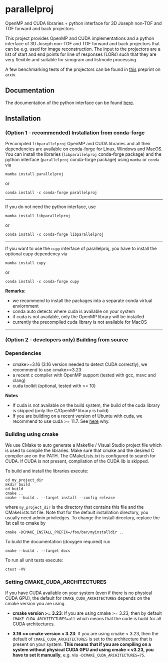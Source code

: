 # parallelproj

OpenMP and CUDA libraries + python interface for 3D Joseph non-TOF and TOF forward and back projectors.

This project provides OpenMP and CUDA implementations and a python interface of 3D Joseph non-TOF and TOF forward and back projectors that can be e.g. used for image reconstruction. The input to the projectors are a list of start and end points for line of responses (LORs) such that they are very flexible and suitable for sinogram and listmode processing.

A few benchmarking tests of the projectors can be found in [this](https://arxiv.org/abs/2212.12519) preprint on arxiv.

## Documentation

The documentation of the python interface can be found [here](https://parallelproj.readthedocs.io/en/stable/).

## Installation

### (Option 1 - recommended) Installation from conda-forge

Precompiled `libparallelproj` OpenMP and CUDA libraries and all their dependencies are available on [conda-forge](https://github.com/conda-forge/parallelproj-feedstock)
for Linux, Windows and MacOS. You can install the libraries (`libparallelproj` conda-forge package) and the python interface (`parallelproj` conda-forge package) using `mamba` or `conda` via

```
mamba install parallelproj
```

or 

```
conda install -c conda-forge parallelproj
```

---

If you do not need the python interface, use

```
mamba install libparallelproj
```

or 

```
conda install -c conda-forge libparallelproj
```

---

If you want to use the `cupy` interface of parallelproj, you
have to install the optional cupy dependency via

```
mamba install cupy
```

or 

```
conda install -c conda-forge cupy
```



**Remarks:**

- we recommend to install the packages into a separate conda virtual enviornment
- conda auto detects where cuda is available on your system
- if cuda is not available, only the OpenMP library will be installed
- currently the precompiled cuda library is not available for MacOS

---

### (Option 2 - developers only) Building from source

### Dependencies

- cmake>=3.16 (3.16 version needed to detect CUDA correctly), we recommend to use cmake>=3.23
- a recent c compiler with OpenMP support (tested with gcc, msvc and clang)
- cuda toolkit (optional, tested with >= 10)

**Notes**

- If cuda is not available on the build system, the build of the cuda library is skipped (only the C/OpenMP library is build)
- If you are building on a recent version of Ubuntu with cuda, we recommend to use cuda >= 11.7. See [here](https://github.com/gschramm/parallelproj/issues/24) why.

### Building using cmake

We use CMake to auto generate a Makefile / Visual Studio project file which is used to compile the libraries. Make sure that cmake and the desired C compiler are on the PATH. The CMakeLists.txt is configured to search for CUDA. If CUDA is not present, compilation of the CUDA lib is skipped.

To build and install the libraries execute:

```
cd my_project_dir
mkdir build
cd build
cmake ..
cmake --build . --target install --config release
```

where `my_project_dir` is the directory that contains this file and the CMakeLists.txt file.
Note that for the default installation directory, you usually need admin priviledges.
To change the install directory, replace the 1st call to cmake by

```
cmake -DCMAKE_INSTALL_PREFIX=/foo/bar/myinstalldir ..
```

To build the documentation (doxygen required) run

```
cmake --build . --target docs
```

To run all unit tests execute:

```
ctest -VV
```

### Setting CMAKE_CUDA_ARCHITECTURES

If you have CUDA available on your system (even if there is no physical CUDA GPU),
the default for `CMAKE_CUDA_ARCHITECTURES` depends on the cmake version you are using.

- **cmake version >= 3.23**: If you are using cmake >= 3.23, then by default `CMAKE_CUDA_ARCHITECTURES=all` which means that the code is build
  for all CUDA architectures.

- **3.16 <= cmake version < 3.23**: If you are using cmake < 3.23, then the default of `CMAKE_CUDA_ARCHITECTURES` is set to the architecture that is present on your system. **This means that if you are compiling on a system without physical CUDA GPU and using cmake < v3.23, you have to set it manually**, e.g. via `-DCMAKE_CUDA_ARCHITECTURES=75`.

